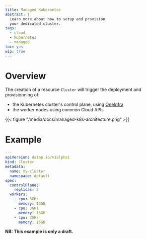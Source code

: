 ```yaml
---
title: Managed Kubernetes
abstract: |
  Learn more about how to setup and provision
  your dedicated cluster.
tags:
  - cloud
  - kubernetes
  - managed
toc: yes
wip: true
---
```


# Overview

The creation of a resource `Cluster` will trigger the deployment and provisionning of:

 - the Kubernetes cluster's control plane, using [OneInfra](https://oneinfra.net)
 - the worker nodes using common Cloud APIs

{{< figure "/media/docs/managed-k8s-architecture.png" >}}

# Example

```yaml
---
apiVersion: datap.io/v1alpha1
kind: Cluster
metadata:
  name: my-cluster
  namespace: default
spec:
  controlPlane:
    replicas: 3
  workers:
    - cpu: 3GHz
      memory: 16GB
    - cpu: 3GHz
      memory: 16GB
    - cpu: 3GHz
      memory: 16GB
```

**NB: This example is only a draft.**
